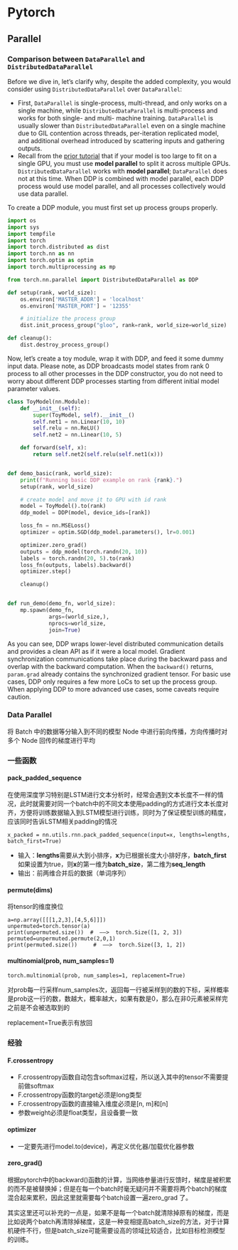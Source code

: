 # Pytorch

## Parallel

### Comparison between `DataParallel` and `DistributedDataParallel`

Before we dive in, let’s clarify why, despite the added complexity, you would consider using `DistributedDataParallel` over `DataParallel`:

- First, `DataParallel` is single-process, multi-thread, and only works on a single machine, while `DistributedDataParallel` is multi-process and works for both single- and multi- machine training. `DataParallel` is usually slower than `DistributedDataParallel` even on a single machine due to GIL contention across threads, per-iteration replicated model, and additional overhead introduced by scattering inputs and gathering outputs.
- Recall from the [prior tutorial](https://pytorch.org/tutorials/intermediate/model_parallel_tutorial.html) that if your model is too large to fit on a single GPU, you must use **model parallel** to split it across multiple GPUs. `DistributedDataParallel` works with **model parallel**; `DataParallel` does not at this time. When DDP is combined with model parallel, each DDP process would use model parallel, and all processes collectively would use data parallel.

To create a DDP module, you must first set up process groups properly.

```python
import os
import sys
import tempfile
import torch
import torch.distributed as dist
import torch.nn as nn
import torch.optim as optim
import torch.multiprocessing as mp

from torch.nn.parallel import DistributedDataParallel as DDP

def setup(rank, world_size):
    os.environ['MASTER_ADDR'] = 'localhost'
    os.environ['MASTER_PORT'] = '12355'

    # initialize the process group
    dist.init_process_group("gloo", rank=rank, world_size=world_size)

def cleanup():
    dist.destroy_process_group()
```

Now, let’s create a toy module, wrap it with DDP, and feed it some dummy input data. Please note, as DDP broadcasts model states from rank 0 process to all other processes in the DDP constructor, you do not need to worry about different DDP processes starting from different initial model parameter values.

```python
class ToyModel(nn.Module):
    def __init__(self):
        super(ToyModel, self).__init__()
        self.net1 = nn.Linear(10, 10)
        self.relu = nn.ReLU()
        self.net2 = nn.Linear(10, 5)

    def forward(self, x):
        return self.net2(self.relu(self.net1(x)))


def demo_basic(rank, world_size):
    print(f"Running basic DDP example on rank {rank}.")
    setup(rank, world_size)

    # create model and move it to GPU with id rank
    model = ToyModel().to(rank)
    ddp_model = DDP(model, device_ids=[rank])

    loss_fn = nn.MSELoss()
    optimizer = optim.SGD(ddp_model.parameters(), lr=0.001)

    optimizer.zero_grad()
    outputs = ddp_model(torch.randn(20, 10))
    labels = torch.randn(20, 5).to(rank)
    loss_fn(outputs, labels).backward()
    optimizer.step()

    cleanup()


def run_demo(demo_fn, world_size):
    mp.spawn(demo_fn,
             args=(world_size,),
             nprocs=world_size,
             join=True)
```

As you can see, DDP wraps lower-level distributed communication details and provides a clean API as if it were a local model. Gradient synchronization communications take place during the backward pass and overlap with the backward computation. When the `backward()` returns, `param.grad` already contains the synchronized gradient tensor. For basic use cases, DDP only requires a few more LoCs to set up the process group. When applying DDP to more advanced use cases, some caveats require caution.



### Data Parallel

将 Batch 中的数据等分输入到不同的模型 Node 中进行前向传播，方向传播时对多个 Node 回传的梯度进行平均



### 一些函数

#### pack_padded_sequence

在使用深度学习特别是LSTM进行文本分析时，经常会遇到文本长度不一样的情况，此时就需要对同一个batch中的不同文本使用padding的方式进行文本长度对齐，方便将训练数据输入到LSTM模型进行训练，同时为了保证模型训练的精度，应该同时告诉LSTM相关padding的情况

```
x_packed = nn.utils.rnn.pack_padded_sequence(input=x, lengths=lengths, batch_first=True)
```

- 输入：**lengths**需要从大到小排序，**x**为已根据长度大小排好序，**batch_first**如果设置为true，则**x**的第一维为**batch_size**，第二维为**seq_length**
- 输出：前两维合并后的数据（单词序列）

#### permute(dims)

将tensor的维度换位

```
a=np.array([[[1,2,3],[4,5,6]]])
unpermuted=torch.tensor(a)
print(unpermuted.size())  #  ——>  torch.Size([1, 2, 3])
permuted=unpermuted.permute(2,0,1)
print(permuted.size())     #  ——>  torch.Size([3, 1, 2])
```

#### multinomial(prob, num_samples=1)

```
torch.multinomial(prob, num_samples=1, replacement=True)
```

对prob每一行采样num_samples次，返回每一行被采样到的数的下标，采样概率是prob这一行的数，数越大，概率越大，如果有数是0，那么在非0元素被采样完之前是不会被选取到的

replacement=True表示有放回

### 经验

#### F.crossentropy

- F.crossentropy函数自动包含softmax过程，所以送入其中的tensor不需要提前做softmax
- F.crossentropy函数的target必须是long类型
- F.crossentropy函数的直接输入维度必须是[n, m]和[n]
- 参数weight必须是float类型，且设备要一致

#### optimizer

- 一定要先进行model.to(device)，再定义优化器/加载优化器参数

#### zero_grad()

根据pytorch中的backward()函数的计算，当网络参量进行反馈时，梯度是被积累的而不是被替换掉；但是在每一个batch时毫无疑问并不需要将两个batch的梯度混合起来累积，因此这里就需要每个batch设置一遍zero_grad 了。

其实这里还可以补充的一点是，如果不是每一个batch就清除掉原有的梯度，而是比如说两个batch再清除掉梯度，这是一种变相提高batch_size的方法，对于计算机硬件不行，但是batch_size可能需要设高的领域比较适合，比如目标检测模型的训练。
